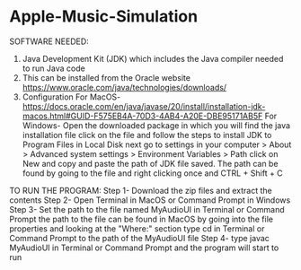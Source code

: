 # Apple-Music-Simulation
SOFTWARE NEEDED:
1. Java Development Kit (JDK) which includes the Java compiler needed to run Java code
2. This can be installed from the Oracle website
   https://www.oracle.com/java/technologies/downloads/
3. Configuration
   For MacOS- https://docs.oracle.com/en/java/javase/20/install/installation-jdk-macos.html#GUID-F575EB4A-70D3-4AB4-A20E-DBE95171AB5F
   For Windows- Open the downloaded package in which you will find the java installation file click on the file and follow the steps to install JDK to Program Files in Local Disk
   next go to settings in your computer > About > Advanced system settings > Environment Variables > Path
   click on New and copy and paste the path of JDK file saved. The path can be found by going to the file and right clicking once and CTRL + Shift + C

TO RUN THE PROGRAM:
Step 1- Download the zip files and extract the contents
Step 2- Open Terminal in MacOS or Command Prompt in Windows
Step 3- Set the path to the file named MyAudioUI in Terminal or Command Prompt
        the path to the file can be found in MacOS by going into the file properties and looking at the "Where:" section
        type cd in Terminal or Command Prompt to the path of the MyAudioUI file
Step 4- type javac MyAudioUI in Terminal or Command Prompt and the program will start to run
